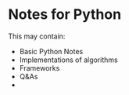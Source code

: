 # Notes for Python

This may contain:
<ul>
<li>Basic Python Notes</li>
<li>Implementations of algorithms</li>
<li>Frameworks</li>
<li>Q&As</li>
<li></li>
</ul>